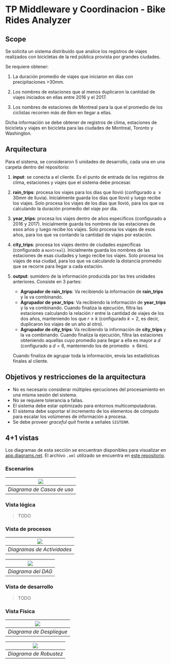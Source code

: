 # TP Middleware y Coordinacion - Bike Rides Analyzer

## Scope

Se solicita un sistema distribuido que analice los registros de viajes realizados con bicicletas de la red pública provista por grandes ciudades.

Se requiere obtener:

1. La duración promedio de viajes que iniciaron en días con precipitaciones >30mm.

2. Los nombres de estaciones que al menos duplicaron la cantidad de viajes iniciados en ellas entre 2016 y el 2017.

3. Los nombres de estaciones de Montreal para la que el promedio de los ciclistas recorren más de 6km en llegar a ellas.

Dicha información se debe obtener de registros de clima, estaciones de bicicleta y viajes en bicicleta para las ciudades de Montreal, Toronto y Washington.

## Arquitectura

Para el sistema, se consideraron 5 unidades de desarrollo, cada una en una carpeta dentro del repositorio:

1. **input**: se conecta a el cliente. Es el punto de entrada de los registros de clima, estaciones y viajes que el sistema debe procesar.
2. **rain_trips**: procesa los viajes para los días que llovió (configurado a $\geq 30mm$ de lluvia). Inicialmente guarda los días que llovió y luego recibe los viajes. Solo procesa los viajes de los días que llovió, para los que va calculando la duración promedio del viaje por día.
3. **year_trips**: procesa los viajes dentro de años especificos (configurado a 2016 y 2017). Inicialmente guarda los nombres de las estaciones de esos años y luego recibe los viajes. Solo procesa los viajes de esos años, para los que va contando la cantidad de viajes por estación.
4. **city_trips**: procesa los viajes dentro de ciudades específicas (configurado a `montreal`). Inicialmente guarda los nombres de las estaciones de esas ciudades y luego recibe los viajes. Solo procesa los viajes de esa ciudad, para los que va calculando la distancia promedio que se recorre para llegar a cada estación.
5. **output**: sumidero de la información producida por las tres unidades anteriores. Consiste en 3 partes:

   - **Agrupador de rain_trips**: Va recibiendo la información de **rain_trips** y la va combinando.
   - **Agrupador de year_trips**: Va recibiendo la información de **year_trips** y la va combinando. Cuando finaliza la ejecución, filtra las estaciones calculando la relación $r$ entre la cantidad de viajes de los dos años, manteniendo los que $r \geq k$ (configurado $k=2$, es decir, duplicaron los viajes de un año al otro).
   - **Agrupador de city_trips**: Va recibiendo la información de **city_trips** y la va combinando. Cuando finaliza la ejecución, filtra las estaciones obteniendo aquellas cuyo promedio para llegar a ella es mayor a $d$ (configurado a $d=6$, manteniendo los de promedio $\geq 6km$).

   Cuando finaliza de agrupar toda la información, envía las estadísticas finales al cliente.

## Objetivos y restricciones de la arquitectura

- No es necesario considerar múltiples ejecuciones del procesamiento en una misma sesión del sistema.
- No se requiere tolerancia a fallas.
- El sistema debe estar optimizado para entornos multicomputadoras.
- El sistema debe soportar el incremento de los elementos de cómputo para escalar los volúmenes de información a procesa.
- Se debe proveer _graceful quit_ frente a señales `SIGTERM`.

## 4+1 vistas

Los diagramas de esta sección se encuentran disponibles para visualizar en [app.diagrams.net](https://app.diagrams.net/?mode=github#Hfdelu%2Fdistribuidos-tp1%2Fmain%2Finforme%2Fdiagramas%2Fdiagramas.xml). El archivo `.xml` utilizado se encuentra en [este repositorio](https://github.com/fdelu/distribuidos-tp1/blob/main/informe/diagramas/diagramas.xml).

### Escenarios

| ![](diagramas/Casos%20de%20uso.png) |
| :---------------------------------: |
|     _Diagrama de Casos de uso_      |

### Vista lógica

> TODO

### Vista de procesos

| ![](diagramas/Actividades.png) |
| :----------------------------: |
|   _Diagramas de Actividades_   |

| ![](diagramas/DAG.png) |
| :--------------------: |
|   _Diagrama del DAG_   |

### Vista de desarrollo

> TODO

### Vista Física

| ![](diagramas/Despliegue.png) |
| :---------------------------: |
|   _Diagrama de Despliegue_    |

| ![](diagramas/Robustez.png) |
| :-------------------------: |
|   _Diagrama de Robustez_    |
